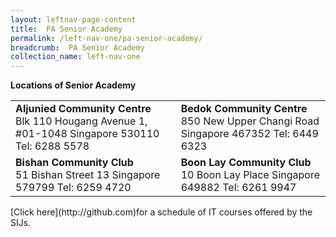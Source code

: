 ```yaml
---
layout: leftnav-page-content
title:  PA Senior Academy
permalink: /left-nav-one/pa-senior-academy/
breadcrumb:  PA Senior Academy
collection_name: left-nav-one
---
```


**Locations of Senior Academy**

<table>
<tr>
  <td>
    <b>Aljunied Community Centre</b>
    <br>Blk 110 Hougang Avenue 1, #01-1048
    Singapore 530110
    Tel: 6288 5578
  </td>
  <td>
    <b>Bedok Community Centre</b>
    <br>850 New Upper Changi Road
    Singapore 467352
    Tel: 6449 6323
  </td>
</tr>
<tr>
  <td>
    <b>Bishan Community Club</b>
    <br>51 Bishan Street 13
    Singapore 579799
    Tel: 6259 4720
  </td>
  <td>
    <b>Boon Lay Community Club</b>
    <br>10 Boon Lay Place
    Singapore 649882
    Tel: 6261 9947
  </td>
</tr>
</table>
[Click here](http://github.com)for a schedule of IT courses offered by the SIJs.

